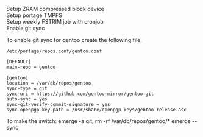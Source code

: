 Setup ZRAM compressed block device \
Setup portage TMPFS \
Setup weekly FSTRIM job with cronjob \
Enable git sync


To enable git sync for gentoo create the following file,

```
/etc/portage/repos.conf/gentoo.conf 

[DEFAULT]
main-repo = gentoo

[gentoo]
location = /var/db/repos/gentoo
sync-type = git
sync-uri = https://github.com/gentoo-mirror/gentoo.git
auto-sync = yes
sync-git-verify-commit-signature = yes
sync-openpgp-key-path = /usr/share/openpgp-keys/gentoo-release.asc
```

To make the switch:
emerge -a git,
rm -rf /var/db/repos/gentoo/*
emerge --sync

